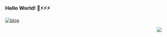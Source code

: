 ### Hello World! 👋⚡⚡⚡

[![blog](https://img.shields.io/badge/blog-bingbingpa.github.io-blue)](https://bingbingpa.github.io/)

<img align='right' src="https://github-readme-stats.vercel.app/api?username=bingbingpa&show_icons=true">




<!--
**bingbingpa/bingbingpa** is a ✨ _special_ ✨ repository because its `README.md` (this file) appears on your GitHub profile.

Here are some ideas to get you started:

- 🔭 I’m currently working on ...
- 🌱 I’m currently learning ...
- 👯 I’m looking to collaborate on ...
- 🤔 I’m looking for help with ...
- 💬 Ask me about ...
- 📫 How to reach me: ...
- 😄 Pronouns: ...
- ⚡ Fun fact: ...
-->
